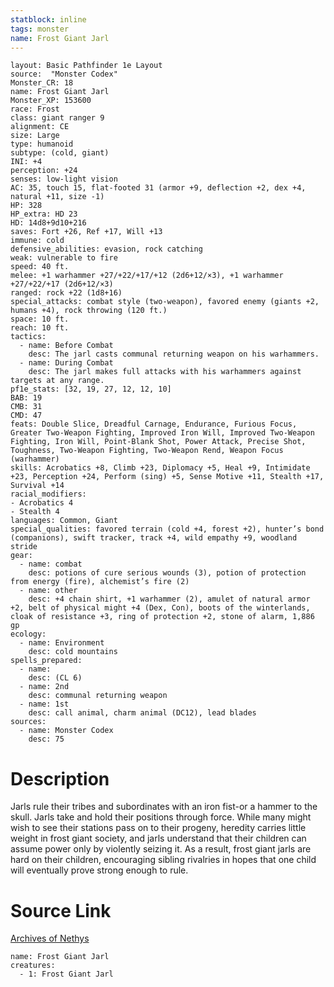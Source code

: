 ```yaml
---
statblock: inline
tags: monster
name: Frost Giant Jarl
---
```

```statblock
layout: Basic Pathfinder 1e Layout
source:  "Monster Codex"
Monster_CR: 18
name: Frost Giant Jarl
Monster_XP: 153600
race: Frost
class: giant ranger 9
alignment: CE
size: Large
type: humanoid
subtype: (cold, giant)
INI: +4
perception: +24
senses: low-light vision
AC: 35, touch 15, flat-footed 31 (armor +9, deflection +2, dex +4, natural +11, size -1)
HP: 328
HP_extra: HD 23
HD: 14d8+9d10+216
saves: Fort +26, Ref +17, Will +13
immune: cold
defensive_abilities: evasion, rock catching
weak: vulnerable to fire
speed: 40 ft.
melee: +1 warhammer +27/+22/+17/+12 (2d6+12/×3), +1 warhammer +27/+22/+17 (2d6+12/×3)
ranged: rock +22 (1d8+16)
special_attacks: combat style (two-weapon), favored enemy (giants +2, humans +4), rock throwing (120 ft.)
space: 10 ft.
reach: 10 ft.
tactics:
  - name: Before Combat
    desc: The jarl casts communal returning weapon on his warhammers.
  - name: During Combat
    desc: The jarl makes full attacks with his warhammers against targets at any range.
pf1e_stats: [32, 19, 27, 12, 12, 10]
BAB: 19
CMB: 31
CMD: 47
feats: Double Slice, Dreadful Carnage, Endurance, Furious Focus, Greater Two-Weapon Fighting, Improved Iron Will, Improved Two-Weapon Fighting, Iron Will, Point-Blank Shot, Power Attack, Precise Shot, Toughness, Two-Weapon Fighting, Two-Weapon Rend, Weapon Focus (warhammer)
skills: Acrobatics +8, Climb +23, Diplomacy +5, Heal +9, Intimidate +23, Perception +24, Perform (sing) +5, Sense Motive +11, Stealth +17, Survival +14
racial_modifiers:
- Acrobatics 4
- Stealth 4
languages: Common, Giant
special_qualities: favored terrain (cold +4, forest +2), hunter’s bond (companions), swift tracker, track +4, wild empathy +9, woodland stride
gear:
  - name: combat
    desc: potions of cure serious wounds (3), potion of protection from energy (fire), alchemist’s fire (2)
  - name: other
    desc: +4 chain shirt, +1 warhammer (2), amulet of natural armor +2, belt of physical might +4 (Dex, Con), boots of the winterlands, cloak of resistance +3, ring of protection +2, stone of alarm, 1,886 gp
ecology:
  - name: Environment
    desc: cold mountains
spells_prepared:
  - name:
    desc: (CL 6)
  - name: 2nd
    desc: communal returning weapon
  - name: 1st
    desc: call animal, charm animal (DC12), lead blades
sources:
  - name: Monster Codex
    desc: 75
```
# Description
Jarls rule their tribes and subordinates with an iron fist-or a hammer to the skull. Jarls take and hold their positions through force. While many might wish to see their stations pass on to their progeny, heredity carries little weight in frost giant society, and jarls understand that their children can assume power only by violently seizing it. As a result, frost giant jarls are hard on their children, encouraging sibling rivalries in hopes that one child will eventually prove strong enough to rule.
# Source Link
[Archives of Nethys](https://aonprd.com/MonsterDisplay.aspx?ItemName=Frost%20Giant%20Jarl)
```encounter-table
name: Frost Giant Jarl
creatures:
  - 1: Frost Giant Jarl
```
